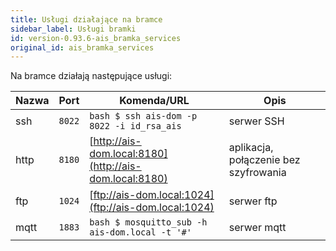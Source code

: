 ```yaml
---
title: Usługi działające na bramce
sidebar_label: Usługi bramki
id: version-0.93.6-ais_bramka_services
original_id: ais_bramka_services
---
```


Na bramce działają następujące usługi:

| Nazwa | Port | Komenda/URL | Opis
| ---- | ------- | ------- | -----------
| ssh | `8022` | ```bash $ ssh ais-dom -p 8022 -i id_rsa_ais``` | serwer SSH
| http | `8180` | [http://ais-dom.local:8180](http://ais-dom.local:8180) | aplikacja, połączenie bez szyfrowania
| ftp | `1024` | [ftp://ais-dom.local:1024](ftp://ais-dom.local:1024) | serwer ftp
| mqtt | `1883` | ```bash $ mosquitto_sub -h ais-dom.local -t '#'``` | serwer mqtt
